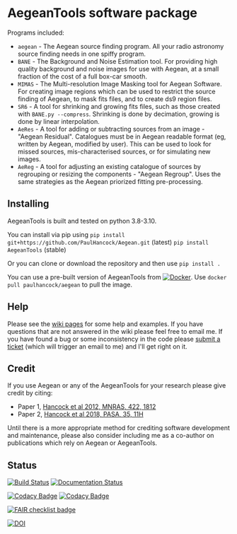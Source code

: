 # AegeanTools software package

Programs included:
-  `aegean` - The Aegean source finding program. All your radio astronomy source finding needs in one spiffy program.
- `BANE` - The Background and Noise Estimation tool. For providing high quality background and noise images for use with Aegean, at a small fraction of the cost of a full box-car smooth.
- `MIMAS` - The Multi-resolution Image Masking tool for Aegean Software. For creating image regions which can be used to restrict the source finding of Aegean, to mask fits files, and to create ds9 region files.
- `SR6` - A tool for shrinking and growing fits files, such as those created with `BANE.py --compress`. Shrinking is done by decimation, growing is done by linear interpolation.
- `AeRes` - A tool for adding or subtracting sources from an image - "Aegean Residual". Catalogues must be in Aegean readable format (eg, written by Aegean, modified by user). This can be used to look for missed sources, mis-characterised sources, or for simulating new images.
- `AeReg` - A tool for adjusting an existing catalogue of sources by regrouping or resizing the components - "Aegean Regroup". Uses the same strategies as the Aegean priorized fitting pre-processing.

## Installing

AegeanTools is built and tested on python 3.8-3.10.

You can install via pip using 
`pip install git+https://github.com/PaulHancock/Aegean.git` (latest)
`pip install AegeanTools` (stable)

Or you can clone or download the repository and then use `pip install .`

You can use a pre-built version of AegeanTools from [![Docker](https://img.shields.io/badge/docker-%230db7ed.svg?style=flat&logo=docker&logoColor=white)](https://hub.docker.com/r/paulhancock/aegean).
Use `docker pull paulhancock/aegean` to pull the image.


## Help
Please see the [wiki pages](https://github.com/PaulHancock/Aegean/wiki) for some help and examples. If you have questions that are not answered in the wiki please feel free to email me. If you have found a bug or some inconsistency in the code please [submit a ticket](https://github.com/PaulHancock/Aegean/issues) (which will trigger an email to me) and I'll get right on it. 

## Credit

If you use Aegean or any of the AegeanTools for your research please give credit by citing:
- Paper 1, [Hancock et al 2012, MNRAS, 422, 1812](http://adsabs.harvard.edu/abs/2012MNRAS.422.1812H)
- Paper 2, [Hancock et al 2018, PASA, 35, 11H](http://adsabs.harvard.edu/abs/2018PASA...35...11H)

Until there is a more appropriate method for crediting software development and maintenance, please also consider including me as a co-author on publications which rely on Aegean or AegeanTools.


## Status

[![Build Status](https://travis-ci.org/PaulHancock/Aegean.svg?branch=master)](https://travis-ci.org/PaulHancock/Aegean) [![Documentation Status](https://readthedocs.org/projects/aegeantools/badge/?version=latest)](http://aegeantools.readthedocs.io/en/latest/?badge=latest)

[![Codacy Badge](https://app.codacy.com/project/badge/Grade/7126a16b98804879af2f534e21492b13)](https://www.codacy.com/gh/PaulHancock/Aegean/dashboard?utm_source=github.com&amp;utm_medium=referral&amp;utm_content=PaulHancock/Aegean&amp;utm_campaign=Badge_Grade) [![Codacy Badge](https://app.codacy.com/project/badge/Coverage/7126a16b98804879af2f534e21492b13)](https://www.codacy.com/gh/PaulHancock/Aegean/dashboard?utm_source=github.com&utm_medium=referral&utm_content=PaulHancock/Aegean&utm_campaign=Badge_Coverage)

[![FAIR checklist badge](https://fairsoftwarechecklist.net/badge.svg)](https://fairsoftwarechecklist.net/v0.2?f=31&a=32113&i=32322&r=132)


[![DOI](https://zenodo.org/badge/DOI/10.5281/zenodo.3474072.svg)](https://doi.org/10.5281/zenodo.3474072)


